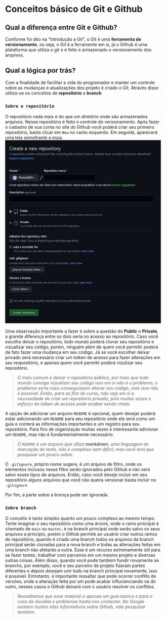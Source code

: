 # Conceitos básico de Git e Github

## Qual a diferença entre Git e Github?

Conforme foi dito na "Introdução a Git", o Git é uma **ferramenta de versionamento**, ou seja, o Git é a ferramente em si, já o Github é uma plataforma que utiliza o git e é feito e armazenado o versionamento dos arquivos.

## Qual a lógica por trás?

Com a finalidade de facilitar a vida do programador e manter um controle sobre as mudanças e atualizações dos projeto é criado o Git. Através disso utiliza-se os conceitos de **repositório** e **branch**

### `Sobre o repositório` 

O repositório nada mais é do que um diretório onde são armazenados arquivos. Nesse repositório é feito o controle do versionamento. Após fazer o cadastro de sua conta no site do Github você poderá criar seu primeiro repositório, basta clicar em `New` no canto esquerdo. Em seguida, aparecerá uma tela semelhante a essa.
![](img/TelaRepo.jpg)

Uma observação importante a fazer é sobre a questão do **Public** e **Private**, a grande diferença entre os dois seria no acesso ao repositório. Caso você escolha deixar o repositório, todo mundo poderá clonar seu repositório e vizualizar seu código, porém, ninguém além de quem você permitir poderá de fato fazer uma mudança em seu código. Já se você escolher deixar privado será necessário criar um tolken de acesso para fazer alterações em seu respositório, e apenas quem você permitir poderá vizulizar seu repositório.

> *O mais comum é deixar o repositório público, por mais que todo mundo consiga vizualizar seu código isso em si não é o problema, o problema seria caso conseguissem alterar seu código, mas isso não é possível. Então, para os fins do curso, não vejo em si a necessidade de criar um repositório privado, pois muitas vezes o esforço do tolken de acesso pode acabar sendo chato.*

A opção de adicionar um arquivo `README` é opcional, quem desejar poderá estar adicionando um `README` para seu repositório onde ele será como um guia e conterá as informações importantes e um registro para seu repositório. Para fins de organização muitas vezes é interessante adicionar um `README`, mas não é fundamentalmente necessário.

> *O `README` é um arquivo que utliza **markdown**, uma linguagem de marcação de texto, não é complexo nem difícil, mas você terá que pesquisar um pouco sobre.*

O `.gitignore`, próprio nome sugere, é um arquivo de filtro, onde os elementos inclusos nesse filtro serão ignorados pelo Github e não será salvo esses tipos de arquivos. Então, caso você deseje incluir em seu repositório alguns arquivos que você não queira versionar basta incluir no `.gitignore`

Por fim, a parte sobre a licença pode ser ignorada. 

### `Sobre branch`

O conceito é tanto simples quanto um pouco complexo ao mesmo tempo. Tente imaginar o seu repositório como uma árvore, onde o ramo principal é chamado de `main` ou `master`, é na branch principal onde serão salvo os seus arquivos a princípio, porém o Github permite ao usuário criar outros ramos do repositório, quando é criado uma branch todos os arquivos da branch principal serão clonadas para a nova branch e todas as alterações feitas em uma branch não afetarão a outra. Esse é um recurso extremamente útil para se fazer testes, trabalhar com parceiros em um mesmo projeto e diversas outras coisas. Além disso, quando você pode também fundir novamente as branchs, por exemplo, você e seu parceiro de projeto fizeram partes diferentes e depois desejam unir tudo na branch principal novamente, isso é possivel. Entretanto, é importante ressaltar que pode ocorrer conflito de versões, onde a alteração feita por um pode acabar influcienciando na do outro, nesses casos o Github deixará com o usuário resolver os conflitos.

> *Ressaltamos que esse material é apenas um guia básico e para o caso de dúvidas e problemas basta nos contactar. No Google existem muitos sites informativos sobre Github, vale pesquisar também.*

